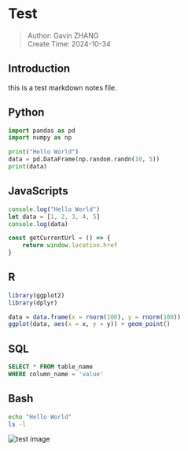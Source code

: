 # Test

> Author: Gavin ZHANG  
> Create Time: 2024-10-34


## Introduction

this is a test markdown notes file. 

## Python

```python
import pandas as pd
import numpy as np

print("Hello World")
data = pd.DataFrame(np.random.randn(10, 5))
print(data)
```

## JavaScripts

```javascript
console.log("Hello World")
let data = [1, 2, 3, 4, 5]
console.log(data)

const getCurrentUrl = () => {
    return window.location.href
}
```

## R

```r
library(ggplot2)
library(dplyr)

data = data.frame(x = rnorm(100), y = rnorm(100))
ggplot(data, aes(x = x, y = y)) + geom_point()
```


## SQL

```sql
SELECT * FROM table_name
WHERE column_name = 'value'
```

## Bash

```bash
echo "Hello World"
ls -l
```

![test image](../../image/NKY_BS_IV_Surface.png)